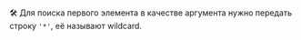 ---
---

🛠 Для поиска первого элемента в качестве аргумента нужно передать строку `'*'`, её называют wildcard.
